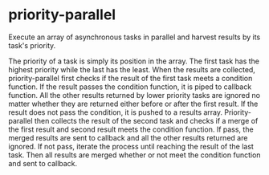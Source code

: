 # priority-parallel
Execute an array of asynchronous tasks in parallel and harvest results by its task's priority. 

The priority of a task is simply its position in the array. The first task has the highest priority while the last has the least. When the results are collected, priority-parallel first checks if the result of the first task meets a condition function. If the result passes the condition function, it is piped to callback function. All the other results returned by lower priority tasks are ignored no matter whether they are returned either before or after the first result. If the result does not pass the condition, it is pushed to a results array. Priority-parallel then collects the result of the second task and checks if a merge of the first result and second result meets the condition function. If pass, the merged results are sent to callback and all the other results returned are ignored. If not pass, iterate the process until reaching the result of the last task. Then all results are merged whether or not meet the condition function and sent to callback.

